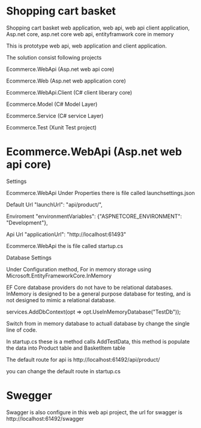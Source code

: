 # Shopping cart basket
Shopping cart basket web application, web api, web api client application, Asp.net core, asp.net core web api, entityframwork core in memory

This is prototype web api, web application and client application.

The solution consist following projects

Ecommerce.WebApi (Asp.net web api core)

Ecommerce.Web (Asp.net web application core)

Ecommerce.WebApi.Client (C# client liberary core)

Ecommerce.Model (C# Model Layer)

Ecommerce.Service (C# service Layer)

Ecommerce.Test (Xunit Test project)


# Ecommerce.WebApi (Asp.net web api core)

Settings

Ecommerce.WebApi Under Properties there is file called launchsettings.json

 Default Url    "launchUrl": "api/product/",
 
 Enviroment     "environmentVariables": {"ASPNETCORE_ENVIRONMENT": "Development"},
 
 Api Url        "applicationUrl": "http://localhost:61493"
 
 
Ecommerce.WebApi the is file called startup.cs

Database Settings

Under Configuration method, For in memory storage using Microsoft.EntityFrameworkCore.InMemory 


EF Core database providers do not have to be relational databases. InMemory is designed to be a general purpose database for testing, and is not designed to mimic a relational database.

services.AddDbContext<EnityFramWorkDbContext>(opt => opt.UseInMemoryDatabase("TestDb"));
      
Switch from in memory database to actuall database by change the single line of code.

In startup.cs these is a method calls AddTestData, this method is populate the data into Product table and BasketItem table

The default route for api is http://localhost:61492/api/product/

you can change the default route in startup.cs

# Swegger
Swagger is also configure in this web api project, the url for swagger is http://localhost:61492/swagger

